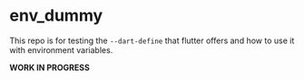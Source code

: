 # env_dummy

This repo is for testing the `--dart-define` that flutter offers and how to use it with environment variables.

**WORK IN PROGRESS**
